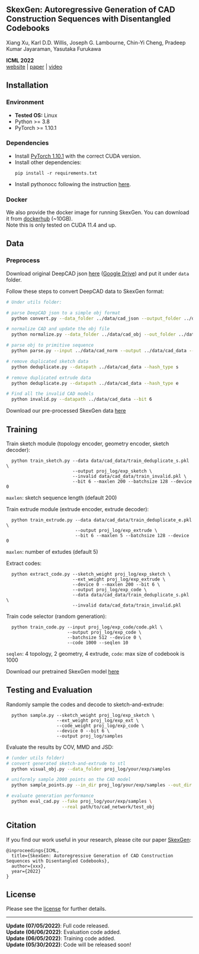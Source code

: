 ## SkexGen: Autoregressive Generation of CAD Construction Sequences with Disentangled Codebooks

Xiang Xu, Karl D.D. Willis, Joseph G. Lambourne, Chin-Yi Cheng, Pradeep Kumar Jayaraman, Yasutaka Furukawa

**ICML 2022**  
[website](https://samxuxiang.github.io/skexgen/index.html) | [paper]() | [video]()


## Installation

### Environment
* **Tested OS:** Linux
* Python >= 3.8
* PyTorch >= 1.10.1

### Dependencies
* Install [PyTorch 1.10.1](https://pytorch.org/get-started/previous-versions/) with the correct CUDA version.
* Install other dependencies:
    ```
    pip install -r requirements.txt
    ```
* Install pythonocc following the instruction [here](https://github.com/tpaviot/pythonocc-core).

### Docker
We also provide the docker image for running SkexGen. You can download it from [dockerhub](https://hub.docker.com/r/samxuxiang/skexgen) (~10GB). \
Note this is only tested on CUDA 11.4 and up. 

 
## Data

### Preprocess
Download original DeepCAD json [here](https://github.com/ChrisWu1997/DeepCAD) ([Google Drive](https://drive.google.com/drive/folders/1mSJBZjKC-Z5I7pLPTgb4b5ZP-Y6itvGG)) and put it under `data` folder.

Follow these steps to convert DeepCAD data to SkexGen format:
```bash
# Under utils folder:

# parse DeepCAD json to a simple obj format 
  python convert.py --data_folder ../data/cad_json --output_folder ../data/cad_obj

# normalize CAD and update the obj file
  python normalize.py --data_folder ../data/cad_obj --out_folder ../data/cad_norm

# parse obj to primitive sequence 
  python parse.py --input ../data/cad_norm --output ../data/cad_data --bit 6

# remove duplicated sketch data
  python deduplicate.py --datapath ../data/cad_data --hash_type s

# remove duplicated extrude data
  python deduplicate.py --datapath ../data/cad_data --hash_type e

# Find all the invalid CAD models
  python invalid.py --datapath ../data/cad_data --bit 6
```

Download our pre-processed SkexGen data [here](https://drive.google.com/file/d/1so_CCGLIhqGEDQxMoiR--A4CQk4MjuOp/view?usp=sharing)



## Training

Train sketch module (topology encoder, geometry encoder, sketch decoder):
  ```
    python train_sketch.py --data data/cad_data/train_deduplicate_s.pkl \
                           --output proj_log/exp_sketch \
                           --invalid data/cad_data/train_invalid.pkl \
                           --bit 6 --maxlen 200 --batchsize 128 --device 0
  ```
  `maxlen`: sketch sequence length (default 200)

Train extrude module (extrude encoder, extrude decoder):
  ```
    python train_extrude.py --data data/cad_data/train_deduplicate_e.pkl \
                            --output proj_log/exp_extrude \
                            --bit 6 --maxlen 5 --batchsize 128 --device 0
  ```
  `maxlen`: number of extudes (default 5)


Extract codes:
  ```
    python extract_code.py --sketch_weight proj_log/exp_sketch \
                           --ext_weight proj_log/exp_extrude \
                           --device 0 --maxlen 200 --bit 6 \
                           --output proj_log/exp_code \
                           --data data/cad_data/train_deduplicate_s.pkl \
                           --invalid data/cad_data/train_invalid.pkl 
  ```

Train code selector (random generation): 
  ```
    python train_code.py --input proj_log/exp_code/code.pkl \
                         --output proj_log/exp_code \
                         --batchsize 512 --device 0 \
                         --code 1000 --seqlen 10
  ```
  `seqlen`: 4 topology, 2 geometry, 4 extrude, 
  `code`: max size of codebook is 1000

Download our pretrained SkexGen model [here]()


## Testing and Evaluation
Randomly sample the codes and decode to sketch-and-extrude: 
  ```
    python sample.py --sketch_weight proj_log/exp_sketch \
                     --ext_weight proj_log/exp_ext \
                     --code_weight proj_log/exp_code \
                     --device 0 --bit 6 \
                     --output proj_log/samples 
  ```                   

Evaluate the results by COV, MMD and JSD:
```bash
# (under utils folder)
# convert generated sketch-and-extrude to stl 
  python visual_obj.py --data_folder proj_log/your/exp/samples

# uniformly sample 2000 points on the CAD model
  python sample_points.py --in_dir proj_log/your/exp/samples --out_dir pcd

# evaluate generation performance 
  python eval_cad.py --fake proj_log/your/exp/samples \
                     --real path/to/cad_network/test_obj
```


## Citation
If you find our work useful in your research, please cite our paper [SkexGen](https://samxuxiang.github.io/skexgen):
```
@inproceedings{ICML,
  title={SkexGen: Autoregressive Generation of CAD Construction Sequences with Disentangled Codebooks},
  author={xxx},
  year={2022}
}
```

## License
Please see the [license](LICENSE) for further details.

---
**Update (07/05/2022)**: Full code released.\
**Update (06/06/2022)**: Evaluation code added.\
**Update (06/05/2022)**: Training code added.\
**Update (05/30/2022)**: Code will be released soon!
